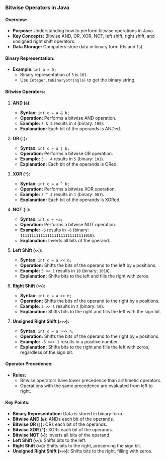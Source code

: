 
### **Bitwise Operators in Java**

#### **Overview:**

- **Purpose:** Understanding how to perform bitwise operations in Java.
- **Key Concepts:** Bitwise AND, OR, XOR, NOT, left shift, right shift, and unsigned right shift operators.
- **Data Storage:** Computers store data in binary form (0s and 1s).

#### **Binary Representation:**

- **Example:** `int a = 5;`
  - Binary representation of `5` is `101`.
  - Use `Integer.toBinaryString(a)` to get the binary string.

#### **Bitwise Operators:**

1. **AND (`&`):**
   - **Syntax:** `int c = a & b;`
   - **Operation:** Performs a bitwise AND operation.
   - **Example:** `5 & 4` results in `4` (binary: `100`).
   - **Explanation:** Each bit of the operands is ANDed.

2. **OR (`|`):**
   - **Syntax:** `int c = a | b;`
   - **Operation:** Performs a bitwise OR operation.
   - **Example:** `5 | 4` results in `5` (binary: `101`).
   - **Explanation:** Each bit of the operands is ORed.

3. **XOR (`^`):**
   - **Syntax:** `int c = a ^ b;`
   - **Operation:** Performs a bitwise XOR operation.
   - **Example:** `5 ^ 4` results in `1` (binary: `001`).
   - **Explanation:** Each bit of the operands is XORed.

4. **NOT (`~`):**
   - **Syntax:** `int c = ~a;`
   - **Operation:** Performs a bitwise NOT operation.
   - **Example:** `~5` results in `-6` (binary: `11111111111111111111111111111010`).
   - **Explanation:** Inverts all bits of the operand.

5. **Left Shift (`<<`):**
   - **Syntax:** `int c = a << n;`
   - **Operation:** Shifts the bits of the operand to the left by `n` positions.
   - **Example:** `5 << 1` results in `10` (binary: `1010`).
   - **Explanation:** Shifts bits to the left and fills the right with zeros.

6. **Right Shift (`>>`):**
   - **Syntax:** `int c = a >> n;`
   - **Operation:** Shifts the bits of the operand to the right by `n` positions.
   - **Example:** `5 >> 1` results in `2` (binary: `10`).
   - **Explanation:** Shifts bits to the right and fills the left with the sign bit.

7. **Unsigned Right Shift (`>>>`):**
   - **Syntax:** `int c = a >>> n;`
   - **Operation:** Shifts the bits of the operand to the right by `n` positions.
   - **Example:** `-5 >>> 1` results in a positive number.
   - **Explanation:** Shifts bits to the right and fills the left with zeros, regardless of the sign bit.

#### **Operator Precedence:**

- **Rules:**
  - Bitwise operators have lower precedence than arithmetic operators.
  - Operations with the same precedence are evaluated from left to right.

#### **Key Points:**

- **Binary Representation:** Data is stored in binary form.
- **Bitwise AND (`&`):** ANDs each bit of the operands.
- **Bitwise OR (`|`):** ORs each bit of the operands.
- **Bitwise XOR (`^`):** XORs each bit of the operands.
- **Bitwise NOT (`~`):** Inverts all bits of the operand.
- **Left Shift (`<<`):** Shifts bits to the left.
- **Right Shift (`>>`):** Shifts bits to the right, preserving the sign bit.
- **Unsigned Right Shift (`>>>`):** Shifts bits to the right, filling with zeros.

